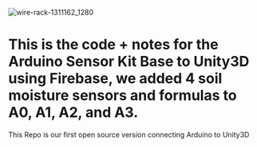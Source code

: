 ![wire-rack-1311162_1280](https://user-images.githubusercontent.com/21232416/128421061-37d8a8b9-96a3-413e-a3d0-790acf4af3d2.jpg)
# This is the code + notes for the Arduino Sensor Kit Base to Unity3D using Firebase, we added 4 soil moisture sensors and formulas to A0, A1, A2, and A3.
This Repo is our first open source version connecting Arduino to Unity3D
